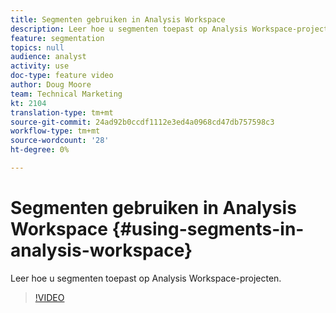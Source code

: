 ```yaml
---
title: Segmenten gebruiken in Analysis Workspace
description: Leer hoe u segmenten toepast op Analysis Workspace-projecten.
feature: segmentation
topics: null
audience: analyst
activity: use
doc-type: feature video
author: Doug Moore
team: Technical Marketing
kt: 2104
translation-type: tm+mt
source-git-commit: 24ad92b0ccdf1112e3ed4a0968cd47db757598c3
workflow-type: tm+mt
source-wordcount: '28'
ht-degree: 0%

---
```



# Segmenten gebruiken in Analysis Workspace {#using-segments-in-analysis-workspace}

Leer hoe u segmenten toepast op Analysis Workspace-projecten.

>[!VIDEO](https://video.tv.adobe.com/v/23977/?quality=12)